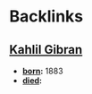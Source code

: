 
# Backlinks
## [Kahlil Gibran](<Kahlil Gibran.md>)
- **[born](<born.md>):** 1883
- **[died](<died.md>):**

